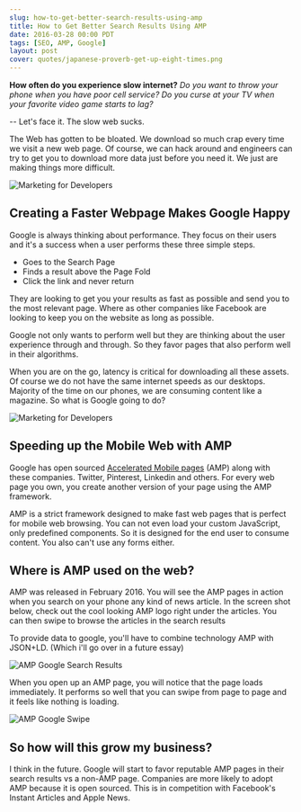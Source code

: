 ```yaml
---
slug: how-to-get-better-search-results-using-amp
title: How to Get Better Search Results Using AMP
date: 2016-03-28 00:00 PDT
tags: [SEO, AMP, Google]
layout: post
cover: quotes/japanese-proverb-get-up-eight-times.png
---
```


**How often do you experience slow internet?**
*Do you want to throw your phone when you have poor cell service?*
*Do you curse at your TV when your favorite video game starts to lag?*

-- Let's face it. The slow web sucks.

The Web has gotten to be bloated. We download so much crap
every time we visit a new web page. Of course, we can hack around and
engineers can try to get you to download more data just before you need
it. We just are making things more difficult.

![Marketing for Developers](posts/software-laptop.png "Marketing for
Developers")

## Creating a Faster Webpage Makes Google Happy

Google is always thinking about performance. They focus on their users
and it's a success when a user performs these three simple steps.

- Goes to the Search Page
- Finds a result above the Page Fold
- Click the link and never return

They are looking to get you your results as fast as
possible and send you to the most relevant page. Where as other
companies like Facebook are looking to keep you on the website as long
as possible.

Google not only wants to perform well but they are thinking about the
user experience through and through. So they favor pages that also
perform well in their algorithms.

When you are on the go, latency is critical for downloading all these
assets. Of course we do not have the same internet speeds as
our desktops. Majority of the time on our phones, we are consuming
content like a magazine. So what is Google going to do?

![Marketing for Developers](posts/browsing-instagram.png "Marketing for
Developers")

## Speeding up the Mobile Web with AMP

Google has open sourced <a href="https://www.ampproject.org/" target="_blank" rel="nofollow">Accelerated Mobile pages</a> (AMP)
along with these companies. Twitter, Pinterest, Linkedin and others. For every web page you
own, you create another version of your page using the AMP framework.

AMP is a strict framework designed to make fast web pages that is
perfect for mobile web browsing. You can not even load your custom
JavaScript, only predefined components. So it is designed for the
end user to consume content. You also can't use any forms either.

## Where is AMP used on the web?

AMP was released in February 2016. You will see the AMP pages in
action when you search on your phone any kind of news article. In the
screen shot below, check out the cool looking AMP logo right under the
articles. You can then swipe to browse the articles in the
search results

To provide data to google, you'll have to combine technology AMP with
JSON+LD. (Which i'll go over in a future essay)

![AMP Google Search Results](posts/amp-google-search-results.png "AMP
Google Search Results")

When you open up an AMP page, you will notice that the page loads
immediately. It performs so well that you can swipe from page to
page and it feels like nothing is loading.

![AMP Google Swipe](posts/amp-google-swipe.png "AMP
Google Swipe")

## So how will this grow my business?

I think in the future. Google will start to favor reputable AMP pages in their
search results vs a non-AMP page. Companies are more likely to adopt AMP because
it is open sourced. This is in competition with Facebook's Instant Articles and Apple News.
